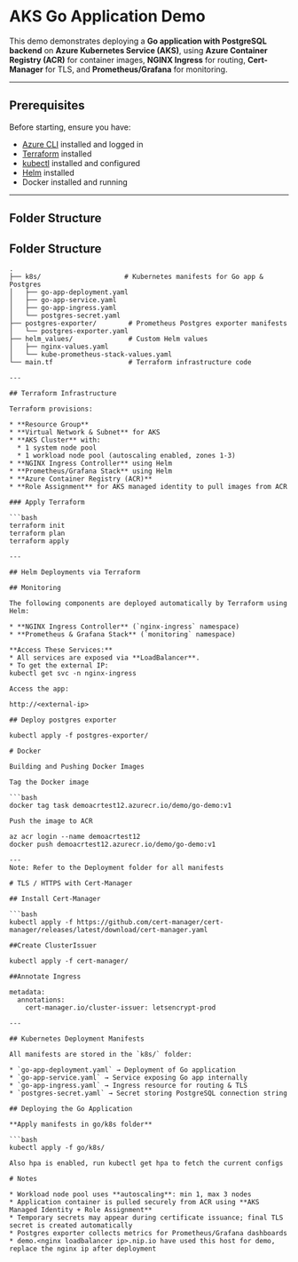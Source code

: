 # AKS Go Application Demo

This demo demonstrates deploying a **Go application with PostgreSQL backend** on **Azure Kubernetes Service (AKS)**, using **Azure Container Registry (ACR)** for container images, **NGINX Ingress** for routing, **Cert-Manager** for TLS, and **Prometheus/Grafana** for monitoring.  

---

## Prerequisites

Before starting, ensure you have:

* [Azure CLI](https://docs.microsoft.com/en-us/cli/azure/install-azure-cli) installed and logged in  
* [Terraform](https://www.terraform.io/downloads) installed  
* [kubectl](https://kubernetes.io/docs/tasks/tools/) installed and configured  
* [Helm](https://helm.sh/docs/intro/install/) installed  
* Docker installed and running  

---

## Folder Structure

## Folder Structure

```text
.
├── k8s/                     # Kubernetes manifests for Go app & Postgres
│   ├── go-app-deployment.yaml
│   ├── go-app-service.yaml
│   ├── go-app-ingress.yaml
│   └── postgres-secret.yaml
├── postgres-exporter/        # Prometheus Postgres exporter manifests
│   └── postgres-exporter.yaml
├── helm_values/              # Custom Helm values
│   ├── nginx-values.yaml
│   └── kube-prometheus-stack-values.yaml
└── main.tf                   # Terraform infrastructure code

---

## Terraform Infrastructure

Terraform provisions:

* **Resource Group**  
* **Virtual Network & Subnet** for AKS  
* **AKS Cluster** with:
  * 1 system node pool
  * 1 workload node pool (autoscaling enabled, zones 1-3)  
* **NGINX Ingress Controller** using Helm  
* **Prometheus/Grafana Stack** using Helm  
* **Azure Container Registry (ACR)**  
* **Role Assignment** for AKS managed identity to pull images from ACR  

### Apply Terraform

```bash
terraform init
terraform plan
terraform apply

---

## Helm Deployments via Terraform

## Monitoring

The following components are deployed automatically by Terraform using Helm:

* **NGINX Ingress Controller** (`nginx-ingress` namespace)  
* **Prometheus & Grafana Stack** (`monitoring` namespace)

**Access These Services:**  
* All services are exposed via **LoadBalancer**.  
* To get the external IP:
kubectl get svc -n nginx-ingress

Access the app: 

http://<external-ip>

## Deploy postgres exporter

kubectl apply -f postgres-exporter/

# Docker

Building and Pushing Docker Images  

Tag the Docker image

```bash
docker tag task demoacrtest12.azurecr.io/demo/go-demo:v1

Push the image to ACR

az acr login --name demoacrtest12
docker push demoacrtest12.azurecr.io/demo/go-demo:v1

---
Note: Refer to the Deployment folder for all manifests

# TLS / HTTPS with Cert-Manager

## Install Cert-Manager

```bash
kubectl apply -f https://github.com/cert-manager/cert-manager/releases/latest/download/cert-manager.yaml

##Create ClusterIssuer

kubectl apply -f cert-manager/

##Annotate Ingress

metadata:
  annotations:
    cert-manager.io/cluster-issuer: letsencrypt-prod

---

## Kubernetes Deployment Manifests

All manifests are stored in the `k8s/` folder:

* `go-app-deployment.yaml` → Deployment of Go application  
* `go-app-service.yaml` → Service exposing Go app internally  
* `go-app-ingress.yaml` → Ingress resource for routing & TLS  
* `postgres-secret.yaml` → Secret storing PostgreSQL connection string 

## Deploying the Go Application

**Apply manifests in go/k8s folder**

```bash
kubectl apply -f go/k8s/

Also hpa is enabled, run kubectl get hpa to fetch the current configs

# Notes

* Workload node pool uses **autoscaling**: min 1, max 3 nodes  
* Application container is pulled securely from ACR using **AKS Managed Identity + Role Assignment**  
* Temporary secrets may appear during certificate issuance; final TLS secret is created automatically  
* Postgres exporter collects metrics for Prometheus/Grafana dashboards
* demo.<nginx loadbalancer ip>.nip.io have used this host for demo, replace the nginx ip after deployment


